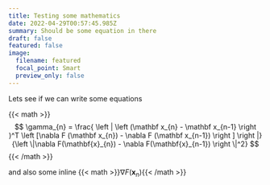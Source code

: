 ```yaml
---
title: Testing some mathematics
date: 2022-04-29T00:57:45.985Z
summary: Should be some equation in there
draft: false
featured: false
image:
  filename: featured
  focal_point: Smart
  preview_only: false
---
```

Lets see if we can write some equations

{{< math >}}
$$
\gamma_{n} = \frac{ \left | \left (\mathbf x_{n} - \mathbf x_{n-1} \right )^T \left [\nabla F (\mathbf x_{n}) - \nabla F (\mathbf x_{n-1}) \right ] \right |}{\left \|\nabla F(\mathbf{x}_{n}) - \nabla F(\mathbf{x}_{n-1}) \right \|^2}
$$
{{< /math >}}

and also some inline {{< math >}}$\nabla F(\mathbf{x}_{n})${{< /math >}}